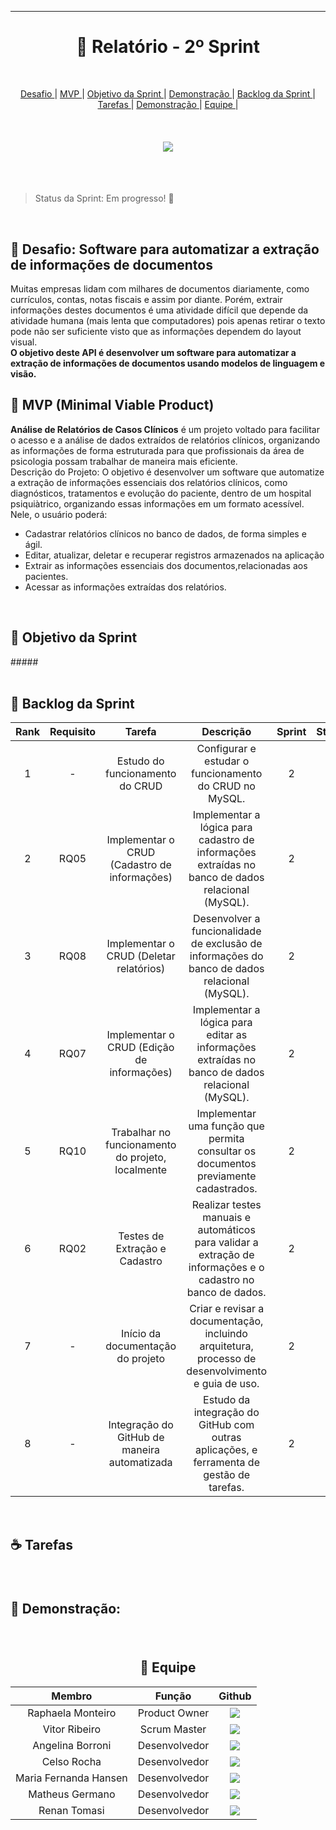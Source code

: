 
<hr>
<h1 align="center"> 📎 Relatório - 2º Sprint </h1>
<br>
<p align = "center">
  <a href = "#desafio"> Desafio </a>  |
  <a href = "#mvp"> MVP </a>  |
  <a href = "#objetivo"> Objetivo da Sprint </a>  |
  <a href="demo">Demonstração </a>  |
  <a href = "#backlog"> Backlog da Sprint </a>  | 
  <a href ="#tasks"> Tarefas </a>  | 
  <a href = "#demo"> Demonstração </a>  |
  <a href = "#equipe"> Equipe </a>  |
</p>


<br>
<h4 align="center">
  <a href="https://skillicons.dev">
    <img src="https://skillicons.dev/icons?i=git,github,idea,java,mysql" />
  </a>
</h4>


<br>
<br>

> Status da Sprint: Em progresso! 🚀

<br>

## 🏁 Desafio: Software para automatizar a extração de informações de documentos 
<a id="desafio"></a>

Muitas empresas lidam com milhares de documentos diariamente, como currículos, contas, notas fiscais e assim por diante. Porém, extrair informações destes documentos é uma atividade difícil que depende da atividade humana (mais lenta que computadores) pois apenas retirar o texto pode não ser suficiente visto que as informações dependem do layout visual.<br>
**O objetivo deste API é desenvolver um software para automatizar a extração de informações de documentos usando modelos de linguagem e visão.**
<br>

## 🫧 MVP (Minimal Viable Product) 
<a id="mvp"></a>
<div>
<b>Análise de Relatórios de Casos Clínicos</b> é um projeto voltado para facilitar o acesso e a análise de dados extraídos de relatórios clínicos, organizando as informações de forma estruturada para que profissionais da área de psicologia possam trabalhar de maneira mais eficiente.
  <br>
Descrição do Projeto: O objetivo é desenvolver um software que automatize a extração de informações essenciais dos relatórios clínicos, como diagnósticos, tratamentos e evolução do paciente, dentro de um hospital psiquiàtrico, organizando essas informações em um formato acessível.
<br>Nele, o usuário poderá:

- Cadastrar relatórios clínicos no banco de dados, de forma simples e ágil.
- Editar, atualizar, deletar e recuperar registros armazenados na aplicação
- Extrair as informações essenciais dos documentos,relacionadas aos pacientes.
- Acessar as informações extraídas dos relatórios.
</div>

<br>

## 🎯 Objetivo da Sprint
<a id="objetivo"></a>
<div>
#####
</div>
<br>


## 🐙 Backlog da Sprint
<a id="backlog"></a>

<div align="center">
      
|   Rank  |   Requisito   | Tarefa |                          Descrição                             | Sprint | Status  |
| :-----: | :-----------: | :--------: | :----------------------------------------------------------------------------------------------------------------------------------------------------------------------------------------: | :----: | :-----: |
|  1    |      -     | Estudo do funcionamento do CRUD |  Configurar e estudar o funcionamento do CRUD no MySQL. | 2 |  |
|  2    |    RQ05    | Implementar o CRUD (Cadastro de informações) | Implementar a lógica para cadastro de informações extraídas no banco de dados relacional (MySQL). | 2 |   |
|  3    |    RQ08    | Implementar o CRUD (Deletar relatórios) | Desenvolver a funcionalidade de exclusão de informações do banco de dados relacional (MySQL). | 2 |   |
|  4    |    RQ07    | Implementar o CRUD (Edição de informações) | Implementar a lógica para editar as informações extraídas no banco de dados relacional (MySQL). | 2 |  |
|  5    |    RQ10    | Trabalhar no funcionamento do projeto, localmente | Implementar uma função que permita consultar os documentos previamente cadastrados. | 2 |  |
|  6    |    RQ02    | Testes de Extração e Cadastro | Realizar testes manuais e automáticos para validar a extração de informações e o cadastro no banco de dados. | 2 |  |
|  7    |      -     | Início da documentação do projeto | Criar e revisar a documentação, incluindo arquitetura, processo de desenvolvimento e guia de uso. | 2 |  |
|  8    |      -     | Integração do GitHub de maneira automatizada | Estudo da integração do GitHub com outras aplicações, e ferramenta de gestão de tarefas. | 2 |  |

</div>

<br>

## ☕ Tarefas
<a id="tasks"></a>
###
<br>

## 🎥 Demonstração:
<a id="demo"></a>

###

<br>

<div align="center">
      
## 🥇 Equipe 
<a id="equipe"></a>
      
|      Membro      |    Função     |                            Github                            
| :--------------: | :-----------: | :----------------------------------------------------------: |
| Raphaela Monteiro  | Product Owner | <a href="https://github.com/raphaelamonteiro"><img src="https://img.shields.io/badge/GitHub-100000?style=for-the-badge&logo=github&logoColor=white"></a> |
| Vitor Ribeiro | Scrum Master | <a href="https://github.com/ribeirovitor04"><img src="https://img.shields.io/badge/GitHub-100000?style=for-the-badge&logo=github&logoColor=white"></a> |
| Angelina Borroni | Desenvolvedor  | <a href="https://github.com/borroniff"><img src="https://img.shields.io/badge/GitHub-100000?style=for-the-badge&logo=github&logoColor=white"></a> | 
| Celso Rocha | Desenvolvedor | <a href="https://github.com/celsick"><img src="https://img.shields.io/badge/GitHub-100000?style=for-the-badge&logo=github&logoColor=white"></a> |
| Maria Fernanda Hansen | Desenvolvedor | <a href="https://github.com/Madhs31"><img src="https://img.shields.io/badge/GitHub-100000?style=for-the-badge&logo=github&logoColor=white"></a> | 
| Matheus Germano | Desenvolvedor | <a href="https://github.com/m-germano"><img src="https://img.shields.io/badge/GitHub-100000?style=for-the-badge&logo=github&logoColor=white"></a> |
| Renan Tomasi | Desenvolvedor | <a href="https://github.com/renan21-tg"><img src="https://img.shields.io/badge/GitHub-100000?style=for-the-badge&logo=github&logoColor=white"></a> | 
<br>

</div>

